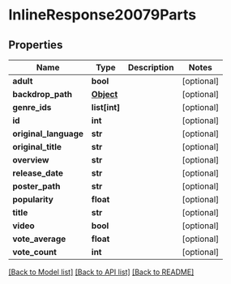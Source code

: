 # InlineResponse20079Parts

## Properties
Name | Type | Description | Notes
------------ | ------------- | ------------- | -------------
**adult** | **bool** |  | [optional] 
**backdrop_path** | [**Object**](Object.md) |  | [optional] 
**genre_ids** | **list[int]** |  | [optional] 
**id** | **int** |  | [optional] 
**original_language** | **str** |  | [optional] 
**original_title** | **str** |  | [optional] 
**overview** | **str** |  | [optional] 
**release_date** | **str** |  | [optional] 
**poster_path** | **str** |  | [optional] 
**popularity** | **float** |  | [optional] 
**title** | **str** |  | [optional] 
**video** | **bool** |  | [optional] 
**vote_average** | **float** |  | [optional] 
**vote_count** | **int** |  | [optional] 

[[Back to Model list]](../README.md#documentation-for-models) [[Back to API list]](../README.md#documentation-for-api-endpoints) [[Back to README]](../README.md)

